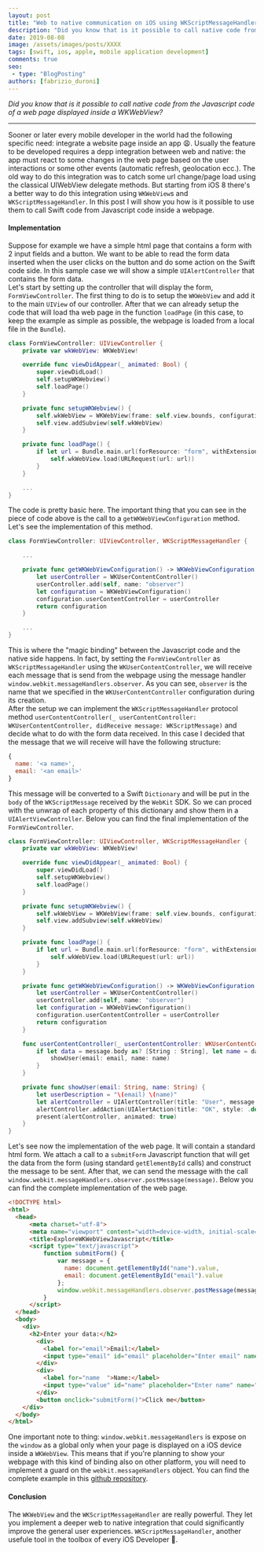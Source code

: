 ```yaml
---
layout: post
title: "Web to native communication on iOS using WKScriptMessageHandler"
description: "Did you know that is it possible to call native code from the Javascript code of a web page displayed inside a WKWebView?"
date: 2019-08-08
image: /assets/images/posts/XXXX
tags: [swift, ios, apple, mobile application development]
comments: true
seo:
 - type: "BlogPosting"
authors: [fabrizio_duroni]
---
```


*Did you know that is it possible to call native code from the Javascript code of a web page displayed inside a WKWebView?*

---

Sooner or later every mobile developer in the world had the following specific need: integrate a website page inside an app :weary:. Usually the feature to be developed requires a depp integration between web and native: the app must react to some changes in the web page based on the user interactions or some other events (automatic refresh, geolocation ecc.). The old way to do this integration was to catch some url change/page load using the classical UIWebView delegate methods. But starting from iOS 8 there's a better way to do this integration using `WKWebView`s and `WKScriptMessageHandler`. In this post I will show you how is it possible to use them to call Swift code from Javascript code inside a webpage.

#### Implementation

Suppose for example we have a simple html page that contains a form with 2 input fields and a button. We want to be able to read the form data inserted when the user clicks on the button and do some action on the Swift code side. In this sample case we will show a simple `UIAlertController` that contains the form data.  
Let's start by setting up the controller that will display the form, `FormViewController`. The first thing to do is to setup the `WKWebView` and add it to the main `UIView` of our controller. After that we can already setup the code that will load tha web page in the function `loadPage` (in this case, to keep the example as simple as possible, the webpage is loaded from a local file in the `Bundle`).

```swift
class FormViewController: UIViewController {
    private var wkWebView: WKWebView!

    override func viewDidAppear(_ animated: Bool) {
        super.viewDidLoad()
        self.setupWKWebview()
        self.loadPage()
    }

    private func setupWKWebview() {
        self.wkWebView = WKWebView(frame: self.view.bounds, configuration: self.getWKWebViewConfiguration())
        self.view.addSubview(self.wkWebView)
    }

    private func loadPage() {
        if let url = Bundle.main.url(forResource: "form", withExtension: "html") {
            self.wkWebView.load(URLRequest(url: url))
        }
    }

    ...
}
```

The code is pretty basic here. The important thing that you can see in the piece of code above is the call to a `getWKWebViewConfiguration` method. Let's see the implementation of this method.

```swift
class FormViewController: UIViewController, WKScriptMessageHandler {

    ...

    private func getWKWebViewConfiguration() -> WKWebViewConfiguration {
        let userController = WKUserContentController()
        userController.add(self, name: "observer")
        let configuration = WKWebViewConfiguration()
        configuration.userContentController = userController
        return configuration
    }

    ...
}
```

This is where the "magic binding" between the Javascript code and the native side happens. In fact, by setting the `FormViewController` as `WKScriptMessageHandler` using the `WKUserContentController`, we will receive each message that is send from the webpage using the message handler `window.webkit.messageHandlers.observer`. As you can see, `observer` is the name that we specified in the `WKUserContentController` configuration during its creation.  
After the setup we can implement the `WKScriptMessageHandler` protocol method `userContentController(_ userContentController: WKUserContentController, didReceive message: WKScriptMessage)` and decide what to do with the form data received. In this case I decided that the message that we will receive will have the following structure:

```javascript
{
  name: '<a name>',
  email: '<an email>'
}
```

This message will be converted to a Swift `Dictionary` and will be put in the `body` of the `WKScriptMessage` received by the `WebKit` SDK. So we can proced with the unwrap of each property of this dictionary and show them in a `UIAlertViewController`. Below you can find the final implementation of the `FormViewController`.

```swift
class FormViewController: UIViewController, WKScriptMessageHandler {
    private var wkWebView: WKWebView!

    override func viewDidAppear(_ animated: Bool) {
        super.viewDidLoad()
        self.setupWKWebview()
        self.loadPage()
    }

    private func setupWKWebview() {
        self.wkWebView = WKWebView(frame: self.view.bounds, configuration: self.getWKWebViewConfiguration())
        self.view.addSubview(self.wkWebView)
    }

    private func loadPage() {
        if let url = Bundle.main.url(forResource: "form", withExtension: "html") {
            self.wkWebView.load(URLRequest(url: url))
        }
    }

    private func getWKWebViewConfiguration() -> WKWebViewConfiguration {
        let userController = WKUserContentController()
        userController.add(self, name: "observer")
        let configuration = WKWebViewConfiguration()
        configuration.userContentController = userController
        return configuration
    }

    func userContentController(_ userContentController: WKUserContentController, didReceive message: WKScriptMessage) {
        if let data = message.body as? [String : String], let name = data["name"], let email = data["email"] {
            showUser(email: email, name: name)
        }
    }

    private func showUser(email: String, name: String) {
        let userDescription = "\(email) \(name)"
        let alertController = UIAlertController(title: "User", message: userDescription, preferredStyle: .alert)
        alertController.addAction(UIAlertAction(title: "OK", style: .default))
        present(alertController, animated: true)
    }
}
```

Let's see now the implementation of the web page. It will contain a standard html form. We attach a call to a `submitForm` Javascript function that will get the data from the form (using standard `getElementById` calls) and construct the message to be sent. After that, we can send the message with the call `window.webkit.messageHandlers.observer.postMessage(message)`. Below you can find the complete implementation of the web page.

```html
<!DOCTYPE html>
<html>
  <head>
      <meta charset="utf-8">
      <meta name="viewport" content="width=device-width, initial-scale=1.0, maximum-scale=1.0, user-scalable=no" />
      <title>ExploreWKWebViewJavascript</title>
      <script type="text/javascript">
          function submitForm() {
              var message = {
                name: document.getElementById("name").value,
                email: document.getElementById("email").value
              };
              window.webkit.messageHandlers.observer.postMessage(message);
          }
      </script>
  </head>
  <body>
    <div>
      <h2>Enter your data:</h2>
        <div>
          <label for="email">Email:</label>
          <input type="email" id="email" placeholder="Enter email" name="email">
        </div>
        <div>
          <label for="name  ">Name:</label>
          <input type="value" id="name" placeholder="Enter name" name="name">
        </div>
        <button onclick="submitForm()">Click me</button>
    </div>
  </body>
</html>
```

One important note to thing: `window.webkit.messageHandlers` is expose on the `window` as a global only when your page is displayed on a iOS device inside a `WKWebView`. This means that if you're planning to show your webpage with this kind of binding also on other platform, you will need to implement a guard on the `webkit.messageHandlers` object.
You can find the complete example in this [github repository](https://github.com/chicio/Explore-WKScriptMessageHandler "WKScriptMessageHandler github repository").

#### Conclusion

The `WKWebView` and the `WKScriptMessageHandler` are really powerful. They let you implement a deeper web to native integration that could significantly improve the general user experiences. `WKScriptMessageHandler`, 
another usefule tool in the toolbox of every iOS Developer :iphone:.